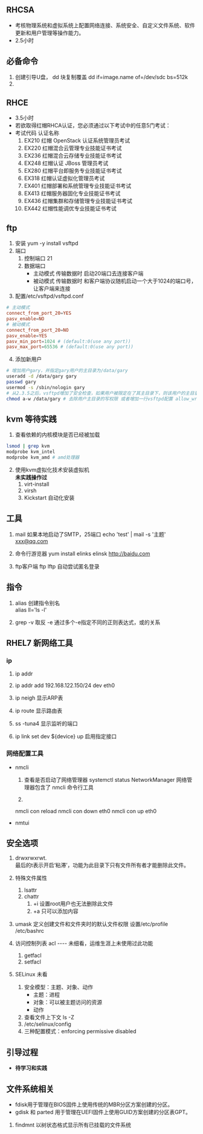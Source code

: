 ## RHCSA
- 考核物理系统和虚拟系统上配置网络连接、系统安全、自定义文件系统、软件更新和用户管理等操作能力。
- 2.5小时

## 必备命令
1. 创建引导U盘， dd 块复制覆盖
dd  if=image.name of=/dev/sdc bs=512k
2. 


## RHCE
- 3.5小时
- 若欲取得红帽RHCA认证，您必须通过以下考试中的任意5门考试：
- 考试代码 认证名称
    1. EX210 红帽 OpenStack 认证系统管理员考试
    2. EX220 红帽混合云管理专业技能证书考试
    3. EX236 红帽混合云存储专业技能证书考试
    4. EX248 红帽认证 JBoss 管理员考试
    5. EX280 红帽平台即服务专业技能证书考试
    6. EX318 红帽认证虚拟化管理员考试
    7. EX401 红帽部署和系统管理专业技能证书考试
    8. EX413 红帽服务器固化专业技能证书考试
    9. EX436 红帽集群和存储管理专业技能证书考试
    10. EX442 红帽性能调优专业技能证书考试

## ftp
1. 安装
yum -y install vsftpd
2. 端口
    1. 控制端口 21
    2. 数据端口 
        - 主动模式 传输数据时 启动20端口去连接客户端
        - 被动模式 传输数据时 和客户端协议随机启动一个大于1024的端口号，让客户端来连接
3. 配置/etc/vsftpd/vsftpd.conf
```conf
# 主动模式
connect_from_port_20=YES
pasv_enable=NO
# 被动模式
connect_from_port_20=NO
pasv_enable=YES
pasv_min_port=1024 # (default:0(use any port))
pasv_max_port=65536 # (default:0(use any port))
```

4. 添加新用户
```bash
# 增加用户gary，并指定gary用户的主目录为/data/gary
useradd -d /data/gary gary
passwd gary
usermod -s /sbin/nologin gary
# 从2.3.5之后，vsftpd增加了安全检查，如果用户被限定在了其主目录下，则该用户的主目录不能再具有写权限了！如果检查发现还有写权限，就会报错。
chmod a-w /data/gary # 去除用户主目录的写权限 或者增加一行vsftpd配置 allow_writeable_chroot=YES
```

## kvm  等待实践
1. 查看依赖的内核模块是否已经被加载
```bash
lsmod | grep kvm
modprobe kvm_intel
modprobe kvm_amd # amd处理器
```
2. 使用kvm虚拟化技术安装虚拟机  
    **未实践操作过**  
    1. virt-install
    2. virsh
    3. Kickstart 自动化安装

## 工具
1. mail
如果本地启动了SMTP，25端口
echo 'test' | mail -s '主题'   xxx@qq.com

2. 命令行游览器
yum install elinks
elinsk http://baidu.com

3. ftp客户端
ftp
lftp 自动尝试匿名登录

## 指令
1. alias
创建指令别名  
alias ll='ls -l'

2. grep
-v 取反
-e 通过多个-e指定不同的正则表达式，或的关系

## RHEL7 新网络工具
### ip
1. ip addr
2. ip addr add 192.168.122.150/24 dev eth0
3. ip neigh 显示ARP表
4. ip route 显示路由表
5. ss -tuna4 显示监听的端口

6. ip link set dev ${device} up 启用指定接口

### 网络配置工具
- nmcli
    1. 查看是否启动了网络管理器
    systemctl status NetworkManager
    网络管理器包含了 nmcli 命令行工具

    2. 
    nmcli con reload
    nmcli con down eth0
    nmcli con up eth0

- nmtui

## 安全选项
1. drwxrwxrwt.  
最后的t表示开启‘粘滞’，功能为此目录下只有文件所有者才能删除此文件。

2. 特殊文件属性
    1. lsattr
    2. chattr 
        1. +i  设置root用户也无法删除此文件
        2. +a 只可以添加内容

3. umask
定义创建文件和文件夹时的默认文件权限
设置/etc/profile /etc/bashrc

4. 访问控制列表 acl  ---- 未细看，运维生涯上未使用过此功能
    1. getfacl
    2. setfacl

4. SELinux  未看
    1. 安全模型：主题、对象、动作
        - 主题：进程
        - 对象：可以被主题访问的资源
        - 动作
    2. 查看文件上下文 ls -Z
    3. /etc/selinux/config
    4. 三种配置模式：enforcing  permissive  disabled

## 引导过程
- **待学习和实践**

## 文件系统相关
- fdisk用于管理在BIOS固件上使用传统的MBR分区方案创建的分区。
- gdisk 和 parted 用于管理在UEFI固件上使用GUID方案创建的分区表GPT。
1. findmnt 以树状态格式显示所有已挂载的文件系统